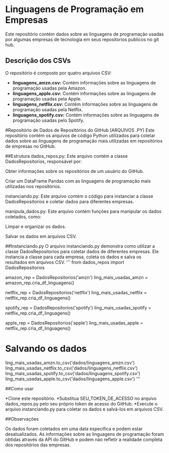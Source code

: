 # Linguagens de Programação em Empresas

Este repositório contém dados sobre as linguagens de programação usadas por algumas empresas de tecnologia em seus repositorios publicos no git hub.

## Descrição dos CSVs

O repositório é composto por quatro arquivos CSV:

* **linguagens_amzn.csv:** Contém informações sobre as linguagens de programação usadas pela Amazon.
* **linguagens_apple.csv:** Contém informações sobre as linguagens de programação usadas pela Apple.
* **linguagens_netflix.csv:** Contém informações sobre as linguagens de programação usadas pela Netflix.
* **linguagens_spotify.csv:** Contém informações sobre as linguagens de programação usadas pelo Spotify.



#Repositório de Dados de Repositórios do GitHub (ARQUIVOS .PY)
Este repositório contém os arquivos de código Python utilizados para coletar dados sobre as linguagens de programação mais utilizadas em repositórios de empresas no GitHub.

##Estrutura
dados_repos.py: Este arquivo contém a classe DadosRepositorios, responsável por:

Obter informações sobre os repositórios de um usuário do GitHub.

Criar um DataFrame Pandas com as linguagens de programação mais utilizadas nos repositórios.


instanciando.py: Este arquivo contém o código para instanciar a classe DadosRepositorios e coletar dados para diferentes empresas.

manipula_dados.py: Este arquivo contém funções para manipular os dados coletados, como:

Limpar e organizar os dados.

Salvar os dados em arquivos CSV.



##Instanciando.py
O arquivo instanciando.py demonstra como utilizar a classe DadosRepositorios para coletar dados de diferentes empresas. Ele instancia a classe para cada empresa, coleta os dados e salva os resultados em arquivos CSV.
'''
from dados_repos import DadosRepositorios

amazon_rep = DadosRepositorios('amzn')
ling_mais_usadas_amzn = amazon_rep.cria_df_linguagens()

netflix_rep = DadosRepositorios('netflix')
ling_mais_usadas_netflix = netflix_rep.cria_df_linguagens()

spotify_rep = DadosRepositorios('spotify')
ling_mais_usadas_spotify = netflix_rep.cria_df_linguagens()

apple_rep = DadosRepositorios('apple')
ling_mais_usadas_apple = netflix_rep.cria_df_linguagens()

# Salvando os dados
ling_mais_usadas_amzn.to_csv('dados/linguagens_amzn.csv')
ling_mais_usadas_netflix.to_csv('dados/linguagens_netflix.csv')
ling_mais_usadas_spotify.to_csv('dados/linguagens_spotify.csv')
ling_mais_usadas_apple.to_csv('dados/linguagens_apple.csv')
'''                    
                
##Como usar

*Clone este repositório.
*Substitua SEU_TOKEN_DE_ACESSO no arquivo dados_repos.py pelo seu próprio token de acesso do GitHub.
*Execute o arquivo instanciando.py para coletar os dados e salvá-los em arquivos CSV.

##Observações

Os dados foram coletados em uma data específica e podem estar desatualizados.
As informações sobre as linguagens de programação foram obtidas através da API do GitHub e podem não refletir a realidade completa dos repositórios das empresas.
